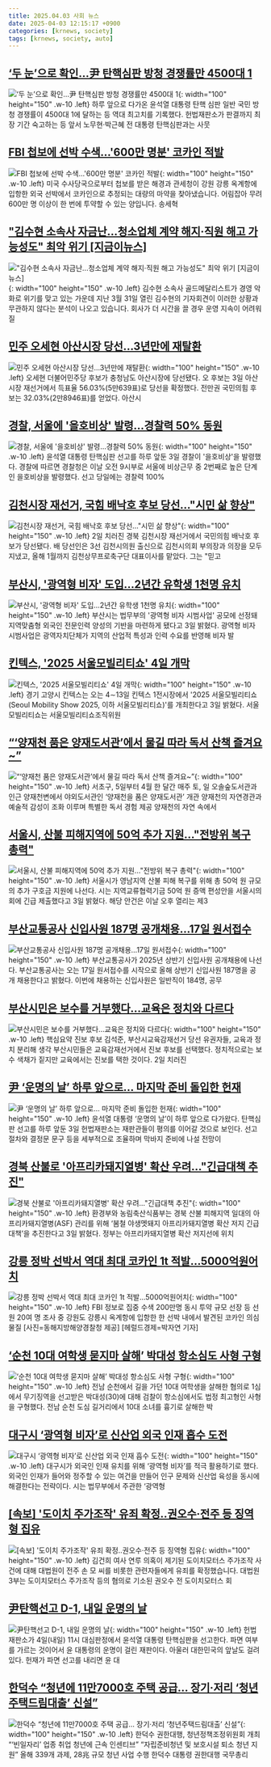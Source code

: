 ```yaml
---
title: 2025.04.03 사회 뉴스
date: 2025-04-03 12:15:17 +0900
categories: [krnews, society]
tags: [krnews, society, auto]
---
```

## [‘두 눈’으로 확인…尹 탄핵심판 방청 경쟁률만 4500대 1](https://n.news.naver.com/mnews/article/011/0004469606)

![‘두 눈’으로 확인…尹 탄핵심판 방청 경쟁률만 4500대 1](https://mimgnews.pstatic.net/image/origin/011/2025/04/03/4469606.jpg?type=nf220_150){: width="100" height="150" .w-10 .left}
하루 앞으로 다가온 윤석열 대통령 탄핵 심판 일반 국민 방청 경쟁률이 4500대 1에 달하는 등 역대 최고치를 기록했다. 헌법재판소가 판결까지 최장 기간 숙고하는 등 앞서 노무현·박근혜 전 대통령 탄핵심판과는 사뭇

## [FBI 첩보에 선박 수색...'600만 명분' 코카인 적발](https://n.news.naver.com/mnews/article/052/0002174712)

![FBI 첩보에 선박 수색...'600만 명분' 코카인 적발](https://mimgnews.pstatic.net/image/origin/052/2025/04/02/2174712.jpg?type=nf220_150){: width="100" height="150" .w-10 .left}
미국 수사당국으로부터 첩보를 받은 해경과 관세청이 강원 강릉 옥계항에 입항한 외국 선박에서 코카인으로 추정되는 대량의 마약을 찾아냈습니다. 어림잡아 무려 600만 명 이상이 한 번에 투약할 수 있는 양입니다. 송세혁

## ["김수현 소속사 자금난...청소업체 계약 해지·직원 해고 가능성도" 최악 위기 [지금이뉴스]](https://n.news.naver.com/mnews/article/052/0002174904)

!["김수현 소속사 자금난...청소업체 계약 해지·직원 해고 가능성도" 최악 위기 [지금이뉴스]](https://mimgnews.pstatic.net/image/origin/052/2025/04/03/2174904.jpg?type=nf220_150){: width="100" height="150" .w-10 .left}
김수현 소속사 골드메달리스트가 경영 악화로 위기를 맞고 있는 가운데 지난 3월 31일 열린 김수현의 기자회견이 이러한 상황과 무관하지 않다는 분석이 나오고 있습니다. 회사가 더 시간을 끌 경우 운영 지속이 어려워질

## [민주 오세현 아산시장 당선…3년만에 재탈환](https://n.news.naver.com/mnews/article/014/0005330528)

![민주 오세현 아산시장 당선…3년만에 재탈환](https://mimgnews.pstatic.net/image/origin/014/2025/04/03/5330528.jpg?type=nf220_150){: width="100" height="150" .w-10 .left}
오세현 더불어민주당 후보가 충청남도 아산시장에 당선됐다. 오 후보는 3일 아산시장 재선거에서 득표율 56.03%(5만639표)로 당선을 확정했다. 전만권 국민의힘 후보는 32.03%(2만8946표)를 얻었다. 아산시

## [경찰, 서울에 '을호비상' 발령…경찰력 50% 동원](https://n.news.naver.com/mnews/article/277/0005572157)

![경찰, 서울에 '을호비상' 발령…경찰력 50% 동원](https://mimgnews.pstatic.net/image/origin/277/2025/04/03/5572157.jpg?type=nf220_150){: width="100" height="150" .w-10 .left}
윤석열 대통령 탄핵심판 선고를 하루 앞둔 3일 경찰이 '을호비상'을 발령했다. 경찰에 따르면 경찰청은 이날 오전 9시부로 서울에 비상근무 중 2번째로 높은 단계인 을호비상을 발령했다. 선고 당일에는 경찰력 100%

## [김천시장 재선거, 국힘 배낙호 후보 당선…"시민 삶 향상"](https://n.news.naver.com/mnews/article/001/0015307089)

![김천시장 재선거, 국힘 배낙호 후보 당선…"시민 삶 향상"](https://mimgnews.pstatic.net/image/origin/001/2025/04/02/15307089.jpg?type=nf220_150){: width="100" height="150" .w-10 .left}
2일 치러진 경북 김천시장 재선거에서 국민의힘 배낙호 후보가 당선됐다. 배 당선인은 3선 김천시의원 출신으로 김천시의회 부의장과 의장을 모두 지냈고, 올해 1월까지 김천상무프로축구단 대표이사를 맡았다. 그는 "믿고

## [부산시, '광역형 비자' 도입...2년간 유학생 1천명 유치](https://n.news.naver.com/mnews/article/014/0005330719)

![부산시, '광역형 비자' 도입...2년간 유학생 1천명 유치](https://mimgnews.pstatic.net/image/origin/014/2025/04/03/5330719.jpg?type=nf220_150){: width="100" height="150" .w-10 .left}
부산시는 법무부의 '광역형 비자 시범사업' 공모에 선정돼 지역맞춤형 외국인 전문인력 양성의 기반을 마련하게 됐다고 3일 밝혔다. 광역형 비자 시범사업은 광역자치단체가 지역의 산업적 특성과 인력 수요를 반영해 비자 발

## [킨텍스, '2025 서울모빌리티쇼' 4일 개막](https://n.news.naver.com/mnews/article/001/0015308053)

![킨텍스, '2025 서울모빌리티쇼' 4일 개막](https://mimgnews.pstatic.net/image/origin/001/2025/04/03/15308053.jpg?type=nf220_150){: width="100" height="150" .w-10 .left}
경기 고양시 킨텍스는 오는 4∼13일 킨텍스 1전시장에서 '2025 서울모빌리티쇼(Seoul Mobility Show 2025, 이하 서울모빌리티쇼)'를 개최한다고 3일 밝혔다. 서울모빌리티쇼는 서울모빌리티쇼조직위원

## [“‘양재천 품은 양재도서관’에서 물길 따라 독서 산책 즐겨요~”](https://n.news.naver.com/mnews/article/021/0002700584)

![“‘양재천 품은 양재도서관’에서 물길 따라 독서 산책 즐겨요~”](https://mimgnews.pstatic.net/image/origin/021/2025/04/03/2700584.jpg?type=nf220_150){: width="100" height="150" .w-10 .left}
서초구, 5일부터 4월 한 달간 매주 토, 일 오솔숲도서관과 인근 양재천변에서 야외도서관인 ‘양재천을 품은 양재도서관’ 개관 양재천의 자연경관과 예술적 감성이 조화 이루며 특별한 독서 경험 제공 양재천의 자연 속에서

## [서울시, 산불 피해지역에 50억 추가 지원…"전방위 복구 총력"](https://n.news.naver.com/mnews/article/015/0005114486)

![서울시, 산불 피해지역에 50억 추가 지원…"전방위 복구 총력"](https://mimgnews.pstatic.net/image/origin/015/2025/04/03/5114486.jpg?type=nf220_150){: width="100" height="150" .w-10 .left}
서울시가 영남지역 산불 피해 복구를 위해 총 50억 원 규모의 추가 구호금 지원에 나선다. 시는 지역교류협력기금 50억 원 증액 편성안을 서울시의회에 긴급 제출했다고 3일 밝혔다. 해당 안건은 이날 오후 열리는 제3

## [부산교통공사 신입사원 187명 공개채용…17일 원서접수](https://n.news.naver.com/mnews/article/079/0004009545)

![부산교통공사 신입사원 187명 공개채용…17일 원서접수](https://mimgnews.pstatic.net/image/origin/079/2025/04/03/4009545.jpg?type=nf220_150){: width="100" height="150" .w-10 .left}
부산교통공사가 2025년 상반기 신입사원 공개채용에 나선다. 부산교통공사는 오는 17일 원서접수를 시작으로 올해 상반기 신입사원 187명을 공개 채용한다고 밝혔다. 이번에 채용하는 신입사원은 일반직이 184명, 공무

## [부산시민은 보수를 거부했다…교육은 정치와 다르다](https://n.news.naver.com/mnews/article/079/0004009477)

![부산시민은 보수를 거부했다…교육은 정치와 다르다](https://mimgnews.pstatic.net/image/origin/079/2025/04/03/4009477.jpg?type=nf220_150){: width="100" height="150" .w-10 .left}
핵심요약 진보 후보 김석준, 부산시교육감재선거 당선 유권자들, 교육과 정치 분리해 생각 부산시민들은 교육감재선거에서 진보 후보를 선택했다. 정치적으로는 보수 색채가 짙지만 교육에서는 진보를 택한 것이다. 2일 치러진

## [尹 ‘운명의 날’ 하루 앞으로… 마지막 준비 돌입한 헌재](https://n.news.naver.com/mnews/article/082/0001319362)

![尹 ‘운명의 날’ 하루 앞으로… 마지막 준비 돌입한 헌재](https://mimgnews.pstatic.net/image/origin/082/2025/04/03/1319362.jpg?type=nf220_150){: width="100" height="150" .w-10 .left}
윤석열 대통령 ‘운명의 날’이 하루 앞으로 다가왔다. 탄핵심판 선고를 하루 앞둔 3일 헌법재판소는 재판관들이 평의를 이어갈 것으로 보인다. 선고 절차와 결정문 문구 등을 세부적으로 조율하며 막바지 준비에 나설 전망이

## [경북 산불로 '아프리카돼지열병' 확산 우려…"긴급대책 추진"](https://n.news.naver.com/mnews/article/277/0005572291)

![경북 산불로 '아프리카돼지열병' 확산 우려…"긴급대책 추진"](https://mimgnews.pstatic.net/image/origin/277/2025/04/03/5572291.jpg?type=nf220_150){: width="100" height="150" .w-10 .left}
환경부와 농림축산식품부는 경북 산불 피해지역 일대의 아프리카돼지열병(ASF) 관리를 위해 ‘봄철 야생멧돼지 아프리카돼지열병 확산 저지 긴급 대책’을 추진한다고 3일 밝혔다. 정부는 아프리카돼지열병 확산 저지선에 위치

## [강릉 정박 선박서 역대 최대 코카인 1t 적발…5000억원어치](https://n.news.naver.com/mnews/article/016/0002451756)

![강릉 정박 선박서 역대 최대 코카인 1t 적발…5000억원어치](https://mimgnews.pstatic.net/image/origin/016/2025/04/02/2451756.jpg?type=nf220_150){: width="100" height="150" .w-10 .left}
FBI 정보로 집중 수색 200만명 동시 투약 규모 선장 등 선원 20여 명 조사 중 강원도 강릉시 옥계항에 입항한 한 선박 내에서 발견된 코카인 의심 물질 [사진=동해지방해양경찰청 제공] [헤럴드경제=박자연 기자]

## [‘순천 10대 여학생 묻지마 살해’ 박대성 항소심도 사형 구형](https://n.news.naver.com/mnews/article/022/0004024651)

![‘순천 10대 여학생 묻지마 살해’ 박대성 항소심도 사형 구형](https://mimgnews.pstatic.net/image/origin/022/2025/04/03/4024651.jpg?type=nf220_150){: width="100" height="150" .w-10 .left}
전남 순천에서 길을 가던 10대 여학생을 살해한 혐의로 1심에서 무기징역을 선고받은 박대성(30)에 대해 검찰이 항소심에서도 법정 최고형인 사형을 구형했다. 전남 순천 도심 길거리에서 10대 소녀를 흉기로 살해한 박

## [대구시 ‘광역형 비자’로 신산업 외국 인재 흡수 도전](https://n.news.naver.com/mnews/article/005/0001767422)

![대구시 ‘광역형 비자’로 신산업 외국 인재 흡수 도전](https://mimgnews.pstatic.net/image/origin/005/2025/04/03/1767422.jpg?type=nf220_150){: width="100" height="150" .w-10 .left}
대구시가 외국인 인재 유치를 위해 ‘광역형 비자’를 적극 활용하기로 했다. 외국인 인재가 들어와 정주할 수 있는 여건을 만들어 인구 문제와 신산업 육성을 동시에 해결한다는 전략이다. 시는 법무부에서 주관한 ‘광역형

## [[속보] '도이치 주가조작' 유죄 확정‥권오수·전주 등 징역형 집유](https://n.news.naver.com/mnews/article/214/0001415734)

![[속보] '도이치 주가조작' 유죄 확정‥권오수·전주 등 징역형 집유](https://mimgnews.pstatic.net/image/origin/214/2025/04/03/1415734.jpg?type=nf220_150){: width="100" height="150" .w-10 .left}
김건희 여사 연루 의혹이 제기된 도이치모터스 주가조작 사건에 대해 대법원이 전주 손 모 씨를 비롯한 관련자들에게 유죄를 확정했습니다. 대법원 3부는 도이치모터스 주가조작 등의 혐의로 기소된 권오수 전 도이치모터스 회

## [尹탄핵선고 D-1, 내일 운명의 날](https://n.news.naver.com/mnews/article/277/0005572254)

![尹탄핵선고 D-1, 내일 운명의 날](https://mimgnews.pstatic.net/image/origin/277/2025/04/03/5572254.jpg?type=nf220_150){: width="100" height="150" .w-10 .left}
헌법재판소가 4일(내일) 11시 대심판정에서 윤석열 대통령 탄핵심판을 선고한다. 파면 여부를 가르는 것이어서 윤 대통령의 운명이 걸린 재판이다. 아울러 대한민국의 앞날도 걸려 있다. 헌재가 파면 선고를 내리면 윤 대

## [한덕수 “청년에 11만7000호 주택 공급… 장기·저리 ‘청년주택드림대출’ 신설”](https://n.news.naver.com/mnews/article/366/0001065991)

![한덕수 “청년에 11만7000호 주택 공급… 장기·저리 ‘청년주택드림대출’ 신설”](https://mimgnews.pstatic.net/image/origin/366/2025/04/02/1065991.jpg?type=nf220_150){: width="100" height="150" .w-10 .left}
한덕수 권한대행, 청년정책조정위원회 개최 “‘빈일자리’ 업종 취업 청년에 근속 인센티브” “자립준비청년 및 보호시설 퇴소 청년 지원” 올해 339개 과제, 28兆 규모 청년 사업 수행 한덕수 대통령 권한대행 국무총리

